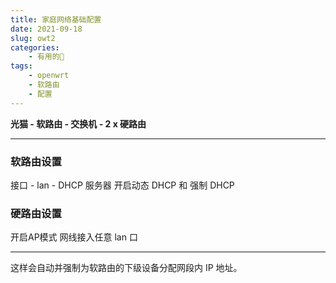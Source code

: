 ```yaml
---
title: 家庭网络基础配置
date: 2021-09-18
slug: owt2
categories:
    - 有用的🌌
tags:
    - openwrt
    - 软路由
    - 配置
---
```


**光猫 - 软路由 - 交换机 - 2 x 硬路由**

------

### 软路由设置

接口 - lan - DHCP 服务器 开启动态 DHCP 和 强制 DHCP

### 硬路由设置

开启AP模式 网线接入任意 lan 口

------

这样会自动并强制为软路由的下级设备分配网段内 IP 地址。